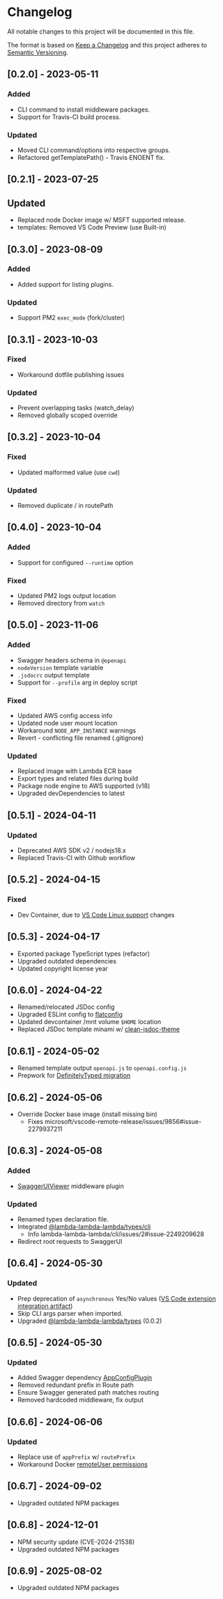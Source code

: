 # Changelog

All notable changes to this project will be documented in this file.

The format is based on [Keep a Changelog](https://keepachangelog.com/en/1.0.0) and this project adheres to [Semantic Versioning](https://semver.org/spec/v2.0.0.html).

## [0.2.0] - 2023-05-11

### Added

- CLI command to install middleware packages.
- Support for Travis-CI build process.

### Updated

- Moved CLI command/options into respective groups.
- Refactored getTemplatePath() - Travis ENOENT fix.

## [0.2.1] - 2023-07-25

## Updated

- Replaced node Docker image w/ MSFT supported release.
- templates: Removed VS Code Preview (use Built-in)

## [0.3.0] - 2023-08-09

### Added

- Added support for listing plugins.

### Updated

- Support PM2 `exec_mode` (fork/cluster)

## [0.3.1] - 2023-10-03

### Fixed

- Workaround dotfile publishing issues

### Updated

- Prevent overlapping tasks (watch_delay)
- Removed globally scoped override

## [0.3.2] - 2023-10-04

### Fixed

- Updated malformed value (use `cwd`)

### Updated

- Removed duplicate / in routePath

## [0.4.0] - 2023-10-04

### Added

- Support for configured `--runtime` option

### Fixed

- Updated PM2 logs output location
- Removed directory from `watch`

## [0.5.0] - 2023-11-06

### Added

- Swagger headers schema in `@openapi`
- `nodeVersion` template variable
- `.jsdocrc` output template
- Support for `--profile` arg in deploy script

### Fixed

- Updated AWS config access info
- Updated node user mount location
- Workaround `NODE_APP_INSTANCE` warnings
- Revert - conflicting file renamed (.gitignore)

### Updated

- Replaced image with Lambda ECR base
- Export types and related files during build
- Package node engine to AWS supported (v18)
- Upgraded devDependencies to latest

## [0.5.1] - 2024-04-11

### Updated

- Deprecated AWS SDK v2 / nodejs18.x
- Replaced Travis-CI with Github workflow

## [0.5.2] - 2024-04-15

### Fixed

- Dev Container, due to [VS Code Linux support](https://code.visualstudio.com/docs/remote/faq#_can-i-run-vs-code-server-on-older-linux-distributions) changes

## [0.5.3] - 2024-04-17

- Exported package TypeScript types (refactor)
- Upgraded outdated dependencies
- Updated copyright license year

## [0.6.0] - 2024-04-22

- Renamed/relocated JSDoc config
- Upgraded ESLint config to [flatconfig](https://eslint.org/blog/2022/08/new-config-system-part-2)
- Updated devcontainer /mnt volume `$HOME` location
- Replaced JSDoc template minami w/ [clean-jsdoc-theme](https://www.npmjs.com/package/clean-jsdoc-theme)

## [0.6.1] - 2024-05-02

- Renamed template output `openapi.js` to `openapi.config.js`
- Prepwork for [DefinitelyTyped migration](https://github.com/lambda-lambda-lambda/cli/issues/2)

## [0.6.2] - 2024-05-06

- Override Docker base image (install missing bin)
  - Fixes microsoft/vscode-remote-release/issues/9856#issue-2279937211

## [0.6.3] - 2024-05-08

### Added

- [SwaggerUIViewer](https://github.com/lambda-lambda-lambda/middleware/tree/master/plugins/SwaggerUIViewer) middleware plugin

### Updated

- Renamed types declaration file.
- Integrated [@lambda-lambda-lambda/types/cli](https://github.com/lambda-lambda-lambda/types)
  - Info lambda-lambda-lambda/cli/issues/2#issue-2249209628
- Redirect root requests to SwaggerUI

## [0.6.4] - 2024-05-30

### Updated

- Prep deprecation of `asynchronous` Yes/No values ([VS Code extension integration artifact](https://github.com/lambda-lambda-lambda/vscode-extension/blob/master/src/extension.ts#L70))
- Skip CLI args parser when imported.
- Upgraded [@lambda-lambda-lambda/types](https://github.com/lambda-lambda-lambda) (0.0.2)

## [0.6.5] - 2024-05-30

### Updated

- Added Swagger dependency [AppConfigPlugin](https://github.com/lambda-lambda-lambda/middleware/tree/master/plugins/AppConfigPlugin)
- Removed redundant prefix in Route path
- Ensure Swagger generated path matches routing
- Removed hardcoded middleware, fix output

## [0.6.6] - 2024-06-06

### Updated

- Replace use of `appPrefix` w/ `routePrefix`
- Workaround Docker [remoteUser permissions](https://github.com/microsoft/vscode-remote-release/issues/6834#issuecomment-1158600543)

## [0.6.7] - 2024-09-02

- Upgraded outdated NPM packages

## [0.6.8] - 2024-12-01

- NPM security update (CVE-2024-21538)
- Upgraded outdated NPM packages

## [0.6.9] - 2025-08-02

- Upgraded outdated NPM packages
